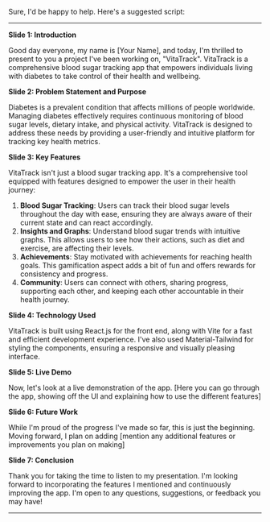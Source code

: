 Sure, I'd be happy to help. Here's a suggested script:

---

**Slide 1: Introduction**

Good day everyone, my name is [Your Name], and today, I'm thrilled to present to you a project I've been working on, "VitaTrack". VitaTrack is a comprehensive blood sugar tracking app that empowers individuals living with diabetes to take control of their health and wellbeing.

**Slide 2: Problem Statement and Purpose**

Diabetes is a prevalent condition that affects millions of people worldwide. Managing diabetes effectively requires continuous monitoring of blood sugar levels, dietary intake, and physical activity. VitaTrack is designed to address these needs by providing a user-friendly and intuitive platform for tracking key health metrics.

**Slide 3: Key Features**

VitaTrack isn't just a blood sugar tracking app. It's a comprehensive tool equipped with features designed to empower the user in their health journey:

1. **Blood Sugar Tracking**: Users can track their blood sugar levels throughout the day with ease, ensuring they are always aware of their current state and can react accordingly.
2. **Insights and Graphs**: Understand blood sugar trends with intuitive graphs. This allows users to see how their actions, such as diet and exercise, are affecting their levels.
3. **Achievements**: Stay motivated with achievements for reaching health goals. This gamification aspect adds a bit of fun and offers rewards for consistency and progress.
4. **Community**: Users can connect with others, sharing progress, supporting each other, and keeping each other accountable in their health journey.

**Slide 4: Technology Used**

VitaTrack is built using React.js for the front end, along with Vite for a fast and efficient development experience. I've also used Material-Tailwind for styling the components, ensuring a responsive and visually pleasing interface.

**Slide 5: Live Demo**

Now, let's look at a live demonstration of the app. [Here you can go through the app, showing off the UI and explaining how to use the different features]

**Slide 6: Future Work**

While I'm proud of the progress I've made so far, this is just the beginning. Moving forward, I plan on adding [mention any additional features or improvements you plan on making]

**Slide 7: Conclusion**

Thank you for taking the time to listen to my presentation. I'm looking forward to incorporating the features I mentioned and continuously improving the app. I'm open to any questions, suggestions, or feedback you may have!

---
